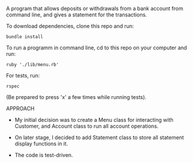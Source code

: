 
A program that allows deposits or withdrawals from a bank account from command line, and gives a statement for the transactions.

To download dependencies, clone this repo and run:

```
bundle install
```

To run a programm in command line, cd to this repo on your computer and run:

```
ruby './lib/menu.rb'
```
For tests, run:

```
rspec

```
(Be prepared to press 'x' a few times while running tests).

APPROACH

- My initial decision was to create a Menu class for interacting with Customer, and Account class to run all account operations.

- On later stage, I decided to add Statement class to store all statement display functions in it.

- The code is test-driven.
